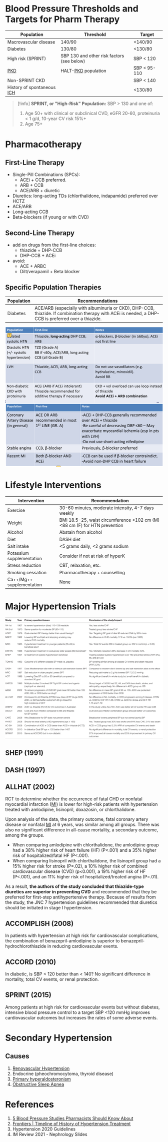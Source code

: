 # Blood Pressure Thresholds and Targets for Pharm Therapy
| Population                 | Threshold                                  | Target    |
| -------------------------- | ------------------------------------------ | --------- |
| Macrovascular disease      | 140/90                                     | <140/90   |
| Diabetes                   | 130/80                                     | <130/80   |
| High risk (SPRINT)         | SBP 130 and other risk factors (see below) | SBP < 120 |
| [PKD](../Nephrology/Polycystic%20Kidney%20Disease%20(PKD).md)                    | HALT-[PKD](../Nephrology/Causes%20of%20Renal%20Failure/Polycystic%20Kidney%20Disease%20(PKD).md) population                        | SBP < 95-110 |
| Non-SPRINT CKD             |                                            | SBP < 140 |
| History of spontaneous [ICH](../Critical%20Care/Neuro%20Critical%20Care/Intracranial%20Hemorrhage.md) |                                            | <130/80          |

> [!info] **SPRINT, or "High-Risk" Population:**
> SBP > 130 and one of:
> 1) Age 50+ with clinical or subclinical CVD, eGFR 20-60, proteinuria < 1 g/d, 10-year CV risk 15%+
> 2) Age 75+

# Pharmacotherapy
## First-Line Therapy
- Single-Pill Combinations (SPCs):
	- ACEi + CCB preferred.
	- ARB + CCB
	- ACE/ARB + diuretic
- Diuretics: long-acting TDs (chlorthalidone, indapamide) preferred over HCTZ
- ACE/ARB
- Long-acting CCB
- Beta-blockers (if young or with CVD)

## Second-Line Therapy
- add on drugs from the first-line choices:
	- thiazide + DHP-CCB
	- DHP-CCB + ACEi
- avoid:
	- ACE + ARBC
	- Dilt/verapamil + Beta blocker

## Specific Population Therapies
| Population | Recommendations                                                                                                                                      |
| ---------- | ---------------------------------------------------------------------------------------------------------------------------------------------------- |
| Diabetes   | ACE/ARB (especially with albuminuria or CKD), DHP-CCB, thiazide. If combination therapy with ACEi is needed, a DHP-CCB is preferred over a thiazide. |

![](_attachments/Pasted%20image%2020221008235442.png)
![](_attachments/Pasted%20image%2020221008235437.png)

# Lifestyle Interventions
| Intervention              | Recommendation                                                             |
| ------------------------- | -------------------------------------------------------------------------- |
| Exercise                  | 30-60 minutes, moderate intensity, 4-7 days weekly                         | 
| Weight                    | BMI 18.5-25, waist circumference <102 cm (M) <88 cm (F) for HTN prevention |
| Alcohol                   | Abstain from alcohol                                                       |
| Diet                      | DASH diet                                                                  |
| Salt intake               | <5 grams daily, <2 grams sodium                                            |
| Potassium supplementation | Consider if not at risk of hyperK                                          |
| Stress reduction          | CBT, relaxation, etc.                                                      |
| Smoking cessation         | Pharmacotherapy + counselling                                              |
| Ca++/Mg++ supplementation | None                                                                       |

# Major Hypertension Trials
![](_attachments/fcvm-03-00003-t001.jpg)

## SHEP (1991)
## DASH (1997)
## ALLHAT (2002)
RCT to determine whether the occurrence of fatal CHD or nonfatal myocardial infarction ([MI](Ischemic%20Heart%20Disease/Thrombotic%20Disease/ACS.md)) is lower for high-risk patients with hypertension treated with amlodipine, lisinopril, doxazosin, or chlorthalidone.

Upon analysis of the data, the primary outcome, fatal coronary artery disease or nonfatal [MI](Ischemic%20Heart%20Disease/Thrombotic%20Disease/ACS.md) at 6 years, was similar among all groups. There was also no significant difference in all-cause mortality, a secondary outcome, among the groups.
- When comparing amlodipine with chlorthalidone, the amlodipine group had a 38% higher risk of heart failure (HF) (P<.001) and a 35% higher risk of hospitalized/fatal HF (P<.001).
- When comparing lisinopril with chlorthalidone, the lisinopril group had a 15% higher risk for stroke (P=.02), a 10% higher risk of combined cardiovascular disease (CVD) (p<0.001), a 19% higher risk of HF (P<.001), and an 11% higher risk of hospitalized/treated angina (P=.01).

As a result, **the authors of the study concluded that thiazide-type diuretics are superior in preventing CVD** and recommended that they be preferred for first-step antihypertensive therapy. Because of results from the study, the JNC 7 hypertension guidelines recommended that diuretics should be initiated in stage I hypertension.

## ACCOMPLISH (2008)
In patients with hypertension at high risk for cardiovascular complications, the combination of benazepril-amlodipine is superior to benazepril-hydrochlorothiazide in reducing cardiovascular events.

## ACCORD (2010)
In diabetic, is SBP < 120 better than < 140? No significant difference in mortality, total CV events, or renal protection.

## SPRINT (2015)
Among patients at high risk for cardiovascular events but without diabetes, intensive blood pressure control to a target SBP <120 mmHg improves cardiovascular outcomes but increases the rates of some adverse events.

# Secondary Hypertension
## Causes
1. [Renovascular Hypertension](../Nephrology/Renovascular%20Hypertension.md)
2. Endocrine (pheochromocytoma, thyroid disease)
3. [Primary hyperaldosteronism](../Endocrinology/HPA%20Axis%20Disorders/Primary%20hyperaldosteronism.md)
4. [Obstructive Sleep Apnea](../Respirology/Sleep%20Medicine/Obstructive%20Sleep%20Apnea.md)


# References
1. [5 Blood Pressure Studies Pharmacists Should Know About](https://www.pharmacytimes.com/view/5-blood-pressure-studies-every-pharmacist-should-know)
2. [Frontiers | Timeline of History of Hypertension Treatment](https://www.frontiersin.org/articles/10.3389/fcvm.2016.00003/full)
3. Hypertension 2020 Guidelines
4. IM Review 2021 - Nephrology Slides 